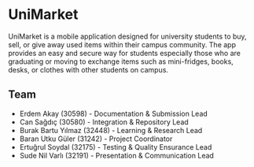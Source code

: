 # UniMarket

UniMarket is a mobile application designed for university students to buy, sell, or give away used items
within their campus community. The app provides an easy and secure way for students especially those who
are graduating or moving to exchange items such as mini-fridges, books, desks, or clothes with other
students on campus.

## Team
* Erdem Akay (30598) - Documentation & Submission Lead
* Can Sağdıç (30580) - Integration & Repository Lead
* Burak Bartu Yılmaz (32448) - Learning & Research Lead
* Baran Utku Güler (31242) - Project Coordinator
* Ertuğrul Soydal (32175) - Testing & Quality Ensurance Lead
* Sude Nil Varlı (32191) - Presentation & Communication Lead
